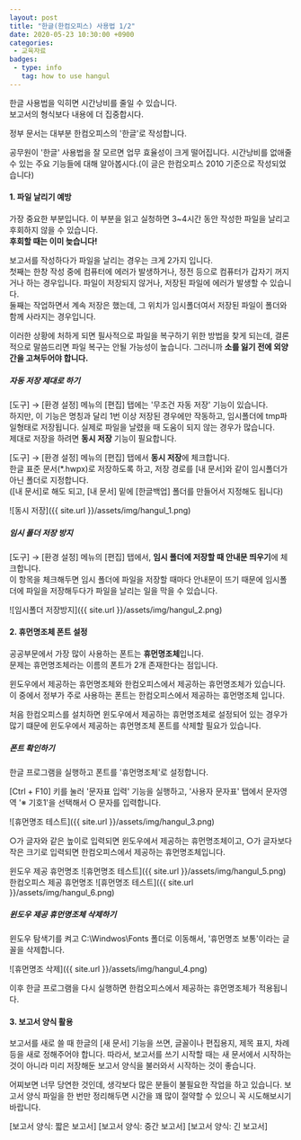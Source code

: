 ```yaml
---
layout: post
title: "한글(한컴오피스) 사용법 1/2"
date: 2020-05-23 10:30:00 +0900
categories: 
 - 교육자료
badges:
 - type: info
   tag: how to use hangul
---
```


한글 사용법을 익히면 시간낭비를 줄일 수 있습니다.  
보고서의 형식보다 내용에 더 집중합시다.

<!--more-->

정부 문서는 대부분 한컴오피스의 '한글'로 작성합니다.

공무원이 '한글' 사용법을 잘 모르면 업무 효율성이 크게 떨어집니다. 시간낭비를 없애줄 수 있는 주요 기능들에 대해 알아봅시다.(이 글은 한컴오피스 2010 기준으로 작성되었습니다)

#### **1. 파일 날리기 예방**

가장 중요한 부분입니다. 이 부분을 읽고 실청하면 3~4시간 동안 작성한 파일을 날리고 후회하지 않을 수 있습니다.  
**후회할 때는 이미 늦습니다!**

보고서를 작성하다가 파일을 날리는 경우는 크게 2가지 입니다.  
첫째는 한창 작성 중에 컴퓨터에 에러가 발생하거나, 정전 등으로 컴퓨터가 갑자기 꺼지거나 하는 경우입니다. 파일이 저장되지 않거나, 저장된 파일에 에러가 발생할 수 있습니다.  
둘째는 작업하면서 계속 저장은 했는데, 그 위치가 임시폴더여서 저장된 파일이 폴더와 함께 사라지는 경우입니다.

이러한 상황에 처하게 되면 필사적으로 파일을 복구하기 위한 방법을 찾게 되는데, 결론적으로 말씀드리면 파일 복구는 안될 가능성이 높습니다. 그러니까 **소를 잃기 전에 외양간을 고쳐두어야 합니다.**

##### **자동 저장 제대로 하기**

[도구] → [환경 설정] 메뉴의 [편집] 탭에는 '무조건 자동 저장' 기능이 있습니다.  
하지만, 이 기능은 명칭과 달리 1번 이상 저장된 경우에만 작동하고, 임시폴더에 tmp파일형태로 저장됩니다. 실제로 파일을 날렸을 때 도움이 되지 않는 경우가 많습니다.  
제대로 저장을 하려면 **동시 저장** 기능이 필요합니다.

[도구] → [환경 설정] 메뉴의 [편집] 탭에서 **동시 저장**에 체크합니다.  
한글 표준 문서(*.hwpx)로 저장하도록 하고, 저장 경로를 [내 문서]와 같이 임시폴더가 아닌 폴더로 지정합니다.  
([내 문서]로 해도 되고, [내 문서] 밑에 [한글백업] 폴더를 만들어서 지정해도 됩니다)

![동시 저장]({{ site.url }}/assets/img/hangul_1.png)

##### **임시 폴더 저장 방지**

[도구] → [환경 설정] 메뉴의 [편집] 탭에서, **임시 폴더에 저장할 때 안내문 띄우기**에 체크합니다.  
이 항목을 체크해두면 임시 폴더에 파일을 저장할 때마다 안내문이 뜨기 때문에 임시폴더에 파일을 저장해두다가 파일을 날리는 일을 막을 수 있습니다.

![임시폴더 저장방지]({{ site.url }}/assets/img/hangul_2.png)

#### **2. 휴먼명조체 폰트 설정**

공공부문에서 가장 많이 사용하는 폰트는 **휴먼명조체**입니다.  
문제는 휴먼명조체라는 이름의 폰트가 2개 존재한다는 점입니다.  

윈도우에서 제공하는 휴먼명조체와 한컴오피스에서 제공하는 휴먼명조체가 있습니다. 이 중에서 정부가 주로 사용하는 폰트는 한컴오피스에서 제공하는 휴먼명조체 입니다.

처음 한컴오피스를 설치하면 윈도우에서 제공하는 휴먼명조체로 설정되어 있는 경우가 많기 떄문에 윈도우에서 제공하는 휴먼명조체 폰트를 삭제할 필요가 있습니다.

##### **폰트 확인하기**

한글 프로그램을 실행하고 폰트를 '휴먼명조체'로 설정합니다.

[Ctrl + F10] 키를 눌러 '문자표 입력' 기능을 실행하고, '사용자 문자표' 탭에서 문자영역 '※ 기호1'을 선택해서 ○ 문자를 입력합니다.

![휴먼명조 테스트]({{ site.url }}/assets/img/hangul_3.png)

○가 글자와 같은 높이로 입력되면 윈도우에서 제공하는 휴먼명조체이고, ○가 글자보다 작은 크기로 입력되면 한컴오피스에서 제공하는 휴먼명조체입니다.

윈도우 제공 휴먼명조 ![휴먼명조 테스트]({{ site.url }}/assets/img/hangul_5.png)
한컴오피스 제공 휴먼명조 ![휴먼명조 테스트]({{ site.url }}/assets/img/hangul_6.png)

##### **윈도우 제공 휴먼명조체 삭제하기**

윈도우 탐색기를 켜고 C:\Windwos\Fonts 폴더로 이동해서, '휴먼명조 보통'이라는 글꼴을 삭제합니다.

![휴먼명조 삭제]({{ site.url }}/assets/img/hangul_4.png)

이후 한글 프로그램을 다시 실행하면 한컴오피스에서 제공하는 휴먼명조체가 적용됩니다.

#### **3. 보고서 양식 활용**

보고서를 새로 쓸 때 한글의 [새 문서] 기능을 쓰면, 글꼴이나 편집용지, 제목 표지, 차례 등을 새로 정해주어야 합니다.
따라서, 보고서를 쓰기 시작할 때는 새 문서에서 시작하는 것이 아니라 미리 저장해둔 보고서 양식을 불러와서 시작하는 것이 좋습니다.

어찌보면 너무 당연한 것인데, 생각보다 많은 분들이 불필요한 작업을 하고 있습니다.
보고서 양식 파일을 한 번만 정리해두면 시간을 꽤 많이 절약할 수 있으니 꼭 시도해보시기 바랍니다.

[보고서 양식: 짧은 보고서]
[보고서 양식: 중간 보고서]
[보고서 양식: 긴 보고서]
